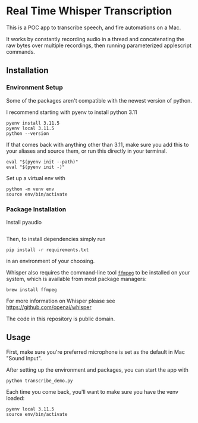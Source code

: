 # Real Time Whisper Transcription

This is a POC app to transcribe speech, and fire automations on a Mac. 

It works by constantly recording audio in a thread and concatenating the raw bytes over multiple recordings, then running parameterized applescript commands. 

## Installation

### Environment Setup

Some of the packages aren't compatible with the newest version of python.

I recommend starting with pyenv to install python 3.11

```
pyenv install 3.11.5
pyenv local 3.11.5
python --version 
```

If that comes back with anything other than 3.11, make sure you add this to your aliases and source them, or run this directly in your terminal.

```
eval "$(pyenv init --path)"
eval "$(pyenv init -)"
```

Set up a virtual env with
```
python -m venv env
source env/bin/activate
```

### Package Installation

Install pyaudio
```

```

Then, to install dependencies simply run
```
pip install -r requirements.txt
```
in an environment of your choosing.

Whisper also requires the command-line tool [`ffmpeg`](https://ffmpeg.org/) to be installed on your system, which is available from most package managers:

```
brew install ffmpeg
```

For more information on Whisper please see https://github.com/openai/whisper

The code in this repository is public domain.

## Usage

First, make sure you're preferred microphone is set as the default in Mac "Sound Input".

After setting up the environment and packages, you can start the app with
```
python transcribe_demo.py
```

Each time you come back, you'll want to make sure you have the venv loaded:
```
pyenv local 3.11.5
source env/bin/activate
```